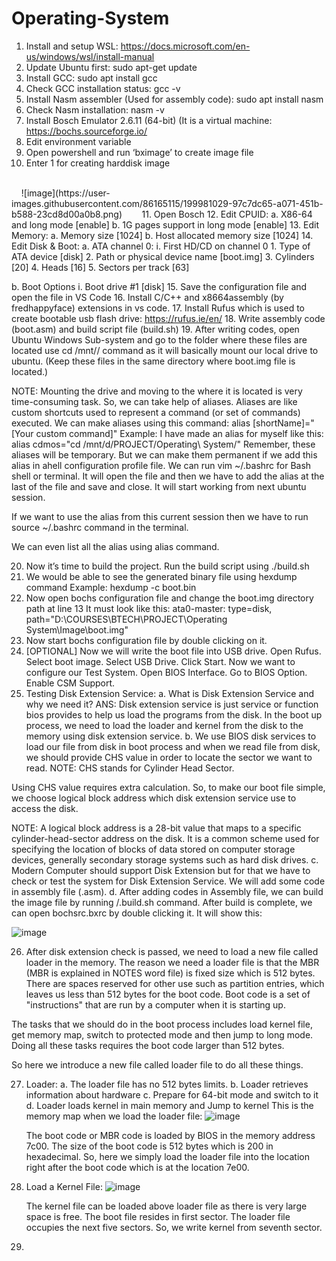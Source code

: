 # Operating-System
1.	Install and setup WSL: https://docs.microsoft.com/en-us/windows/wsl/install-manual
2.	Update Ubuntu first: sudo apt-get update
3.	Install GCC: sudo apt install gcc
4.	Check GCC installation status: gcc -v
5.	Install Nasm assembler (Used for assembly code): sudo apt install nasm
6.	Check Nasm installation: nasm -v
7.	Install Bosch Emulator 2.6.11 (64-bit) (It is a virtual machine: https://bochs.sourceforge.io/
8.	Edit environment variable
9.	Open powershell and run ‘bximage’ to create image file
10.	Enter 1 for creating harddisk image
<br>
&nbsp;&nbsp;&nbsp;&nbsp;![image](https://user-images.githubusercontent.com/86165115/199981029-97c7dc65-a071-451b-b588-23cd8d00a0b8.png) &nbsp;&nbsp;&nbsp;&nbsp;&nbsp;&nbsp;
11.	Open Bosch
12.	Edit CPUID:
a.	X86-64 and long mode [enable]
b.	1G pages support in long mode [enable]
13.	Edit Memory:
a.	Memory size [1024]
b.	Host allocated memory size [1024]
14.	Edit Disk & Boot:
a.	ATA channel 0:
i.	First HD/CD on channel 0
1.	Type of ATA device [disk]
2.	Path or physical device name [boot.img]
3.	Cylinders [20]
4.	Heads [16]
5.	Sectors per track [63]

b.	Boot Options
i.	Boot drive #1 [disk]
15.	Save the configuration file and open the file in VS Code
16.	Install C/C++ and x8664assembly (by fredhappyface) extensions in vs code.
17.	Install Rufus which is used to create bootable usb flash drive: https://rufus.ie/en/
18.	Write assembly code (boot.asm) and build script file (build.sh)
19.	After writing codes, open Ubuntu Windows Sub-system and go to the folder where these files are located use cd /mnt/<the local drive>/ command as it will basically mount our local drive to ubuntu. (Keep these files in the same directory where boot.img file is located.)

NOTE:
Mounting the drive and moving to the where it is located is very time-consuming task. So, we can take help of aliases. 
Aliases are like custom shortcuts used to represent a command (or set of commands) executed.
We can make aliases using this command: alias [shortName]="[Your custom command]"
Example:
	I have made an alias for myself like this:
	alias cdmos="cd /mnt/d/PROJECT/Operating\ System/"
Remember, these aliases will be temporary. But we can make them permanent if we add this alias in ahell configuration profile file. 
We can run vim ~/.bashrc for Bash shell or terminal.
It will open the file and then we have to add the alias at the last of the file and save and close.
It will start working from next ubuntu session.

If we want to use the alias from this current session then we have to run source ~/.bashrc command in the terminal.

We can even list all the alias using alias command.

20.	Now it’s time to build the project. Run the build script using ./build.sh
21.	We would be able to see the generated binary file using hexdump command
Example: hexdump -c boot.bin
22.	Now open bochs configuration file and change the boot.img directory path at line 13
It must look like this: ata0-master: type=disk, path="D:\COURSES\BTECH\PROJECT\Operating System\Image\boot.img"
23.	Now start bochs configuration file by double clicking on it.
24.	[OPTIONAL] Now we will write the boot file into USB drive. Open Rufus. Select boot image. Select USB Drive. Click Start.
Now we want to configure our Test System. Open BIOS Interface. Go to BIOS Option. Enable CSM Support.
25.	Testing Disk Extension Service:
a.	What is Disk Extension Service and why we need it?
ANS: Disk extension service is just service or function bios provides to help us load the programs from the disk. In the boot up process, we need to load the loader and kernel from the disk to the memory using disk extension service.
b.	We use BIOS disk services to load our file from disk in boot process and when we read file from disk, we should provide CHS value in order to locate the sector we want to read.
NOTE: CHS stands for Cylinder Head Sector.

Using CHS value requires extra calculation. So, to make our boot file simple, we choose logical block address which disk extension service use to access the disk.

NOTE: A logical block address is a 28-bit value that maps to a specific cylinder-head-sector address on the disk. It is a common scheme used for specifying the location of blocks of data stored on computer storage devices, generally secondary storage systems such as hard disk drives.
c.	Modern Computer should support Disk Extension but for that we have to check or test the system for Disk Extension Service. We will add some code in assembly file (.asm).
d.	After adding codes in Assembly file, we can build the image file by running /.build.sh command. After build is complete, we can open bochsrc.bxrc by double clicking it.
It will show this:
  
  ![image](https://user-images.githubusercontent.com/86165115/199981382-07c3aaf6-cbd6-43b8-af57-4d04da001e22.png)

 

26.	After disk extension check is passed, we need to load a new file called loader in the memory.
The reason we need a loader file is that the MBR (MBR is explained in NOTES word file) is fixed size which is 512 bytes. There are spaces reserved for other use such as partition entries, which leaves us less than 512 bytes for the boot code.
Boot code is a set of "instructions" that are run by a computer when it is starting up.

The tasks that we should do in the boot process includes load kernel file, get memory map, switch to protected mode and then jump to long mode.
Doing all these tasks requires the boot code larger than 512 bytes.

So here we introduce a new file called loader file to do all these things.

27.	Loader:
a.	The loader file has no 512 bytes limits.
b.	Loader retrieves information about hardware
c.	Prepare for 64-bit mode and switch to it
d.	Loader loads kernel in main memory and Jump to kernel
This is the memory map when we load the loader file:
![image](https://user-images.githubusercontent.com/86165115/199981603-1d5e9014-efab-4b20-8cca-779ed7f514d2.png)

 
	The boot code or MBR code is loaded by BIOS in the memory address 7c00. 
The size of the boot code is 512 bytes which is 200 in hexadecimal.
So, here we simply load the loader file into the location right after the boot code which is at the location 7e00.
28.	Load a Kernel File:
![image](https://user-images.githubusercontent.com/86165115/199981687-e13255be-f693-4323-bc78-cdd1e22128b2.png)

 
	The kernel file can be loaded above loader file as there is very large space is free.
The boot file resides in first sector. The loader file occupies the next five sectors. So, we write kernel from seventh sector. 
29.	



